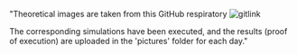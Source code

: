 
"Theoretical images are taken from this GitHub respiratory ![gitlink](https://github.com/Ananya-KM/VSD_HDP/tree/main) 

The corresponding simulations have been executed, and the results (proof of execution) are uploaded in the 'pictures' folder for each day."
